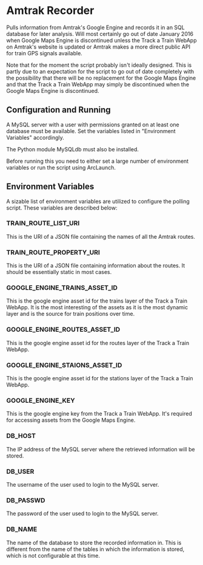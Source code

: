 # Amtrak Recorder
Pulls information from Amtrak's Google Engine and records it in an SQL database for later analysis. Will most certainly go out of date January 2016 when Google Maps Engine is discontinued unless the Track a Train WebApp on Amtrak's website is updated or Amtrak makes a more direct public API for train GPS signals available.

Note that for the moment the script probably isn't ideally designed. This is partly due to an expectation for the script to go out of date completely with the possibility that there will be no replacement for the Google Maps Engine and that the Track a Train WebApp may simply be discontinued when the Google Maps Engine is discontinued.

## Configuration and Running

A MySQL server with a user with permissions granted on at least one database must be available. Set the variables listed in "Environment Variables" accordingly.

The Python module MySQLdb must also be installed.

Before running this you need to either set a large number of environment variables or run the script using ArcLaunch.

## Environment Variables

A sizable list of environment variables are utilized to configure the polling script. These variables are described below:

### TRAIN\_ROUTE\_LIST\_URI

This is the URI of a JSON file containing the names of all the Amtrak routes.

### TRAIN\_ROUTE\_PROPERTY\_URI

This is the URI of a JSON file containing information about the routes. It should be essentially static in most cases.

### GOOGLE\_ENGINE\_TRAINS\_ASSET\_ID

This is the google engine asset id for the trains layer of the Track a Train WebApp. It is the most interesting of the assets as it is the most dynamic layer and is the source for train positions over time.

### GOOGLE\_ENGINE\_ROUTES\_ASSET\_ID

This is the google engine asset id for the routes layer of the Track a Train WebApp.

### GOOGLE\_ENGINE\_STAIONS\_ASSET\_ID

This is the google engine asset id for the stations layer of the Track a Train WebApp.

### GOOGLE\_ENGINE\_KEY

This is the google engine key from the Track a Train WebApp. It's required for accessing assets from the Google Maps Engine.

### DB\_HOST

The IP address of the MySQL server where the retrieved information will be stored.

### DB\_USER

The username of the user used to login to the MySQL server.

### DB\_PASSWD

The password of the user used to login to the MySQL server.

### DB\_NAME

The name of the database to store the recorded information in. This is different from the name of the tables in which the information is stored, which is not configurable at this time.


